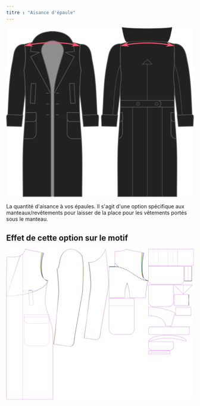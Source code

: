 ```yaml
---
titre : "Aisance d'épaule"
---
```


![Aisance des épaules](./shoulderease.svg)

La quantité d'aisance à vos épaules. Il s'agit d'une option spécifique aux manteaux/revêtements pour laisser de la place pour les vêtements portés sous le manteau.

## Effet de cette option sur le motif

![Cette image montre l'effet de cette option en superposant plusieurs variantes qui ont une valeur différente pour cette option](carlton_shoulderease_sample.svg "Effet de cette option sur le modèle")
